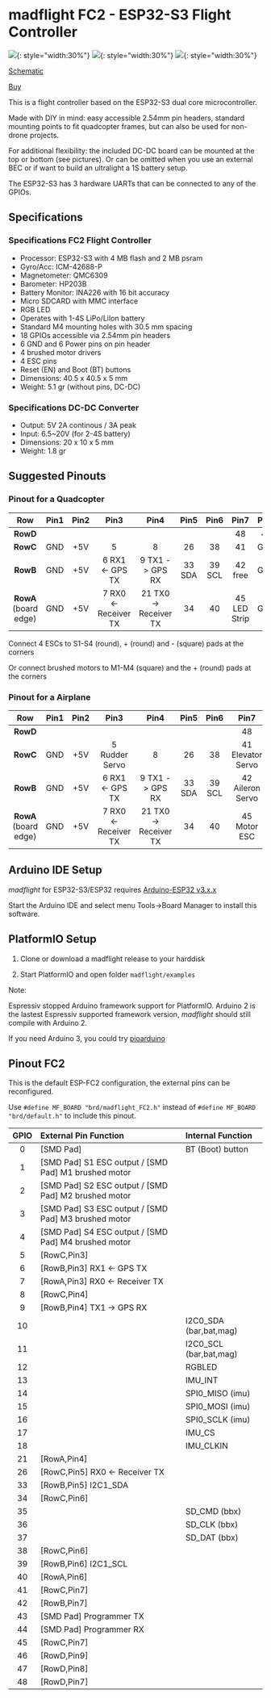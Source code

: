 # madflight FC2 - ESP32-S3 Flight Controller

![](img/madflight-ESP-FC2-1.png){: style="width:30%"} ![](img/madflight-ESP-FC2-2.png){: style="width:30%"} ![](img/madflight-ESP-FC2-3.png){: style="width:30%"}

[Schematic](/img/madflight-ESP-FC2.pdf)

[Buy](https://https://www.tindie.com/products/madflight/esp32-flight-controller-esp-fc2/)

This is a flight controller based on the ESP32-S3 dual core microcontroller.

Made with DIY in mind: easy accessible 2.54mm pin headers, standard mounting points to fit quadcopter frames, but can also be used for non-drone projects.

For additional flexibility: the included DC-DC board can be mounted at the top or bottom (see pictures). Or can be omitted when you use an external BEC or if want to build an ultralight a 1S battery setup.

The ESP32-S3 has 3 hardware UARTs that can be connected to any of the GPIOs.

## Specifications

### Specifications FC2 Flight Controller

- Processor: ESP32-S3 with 4 MB flash and 2 MB psram
- Gyro/Acc: ICM-42688-P
- Magnetometer: QMC6309
- Barometer: HP203B
- Battery Monitor: INA226 with 16 bit accuracy
- Micro SDCARD with MMC interface
- RGB LED
- Operates with 1-4S LiPo/LiIon battery
- Standard M4 mounting holes with 30.5 mm spacing
- 18 GPIOs accessible via 2.54mm pin headers
- 6 GND and 6 Power pins on pin header
- 4 brushed motor drivers
- 4 ESC pins
- Reset (EN) and Boot (BT) buttons
- Dimensions: 40.5 x 40.5 x 5 mm
- Weight: 5.1 gr (without pins, DC-DC)

### Specifications DC-DC Converter

- Output: 5V 2A continous / 3A peak
- Input: 6.5~20V (for 2-4S battery)
- Dimensions: 20 x 10 x 5 mm
- Weight: 1.8 gr

## Suggested Pinouts

### Pinout for a Quadcopter

| Row | Pin1 | Pin2 | Pin3 | Pin4 | Pin5 | Pin6 | Pin7 | Pin8 | Pin9 |
|:-:|:-:|:-:|:-:|:-:|:-:|:-:|:-:|:-:|:-:|
|**RowD**| | | | | | |48|47|46|
|**RowC**|GND|+5V|5|8|26|38|41|GND|+5V|
|**RowB**|GND|+5V|6 RX1 <- GPS TX|9 TX1 -> GPS RX|33 SDA|39 SCL|42 free|GND|+5V|
|**RowA** (board edge)|GND|+5V|7 RX0 <- Receiver TX|21 TX0 -> Receiver TX|34|40|45 LED Strip|GND|+5V|

Connect 4 ESCs to S1-S4 (round), + (round) and - (square) pads at the corners

Or connect brushed motors to M1-M4 (square) and the + (round) pads at the corners

### Pinout for a Airplane

| Row | Pin1 | Pin2 | Pin3 | Pin4 | Pin5 | Pin6 | Pin7 | Pin8 | Pin9 |
|:-:|:-:|:-:|:-:|:-:|:-:|:-:|:-:|:-:|:-:|
|**RowD**| | | | | | |48|47|46|
|**RowC**|GND|+5V|5 Rudder Servo|8|26|38|41 Elevator Servo|+5V|GND|
|**RowB**|GND|+5V|6 RX1 <- GPS TX|9 TX1 -> GPS RX|33 SDA|39 SCL|42 Aileron Servo|+5V|GND|
|**RowA** (board edge)|GND|+5V|7 RX0 <- Receiver TX|21 TX0 -> Receiver TX|34|40|45 Motor ESC|+5V|GND|

## Arduino IDE Setup

_madflight_ for ESP32-S3/ESP32 requires [Arduino-ESP32 v3.x.x](https://github.com/espressif/arduino-esp32)

Start the Arduino IDE and select menu Tools->Board Manager to install this software.

## PlatformIO Setup

1. Clone or download a madflight release to your harddisk

2. Start PlatformIO and open folder `madflight/examples`

Note:

Espressiv stopped Arduino framework support for PlatformIO. Arduino 2 is the lastest Espressiv supported framework version, _madflight_ should still compile with Arduino 2.

If you need Arduino 3, you could try [pioarduino](https://github.com/pioarduino/platform-espressif32)

## Pinout FC2

This is the default ESP-FC2 configuration, the external pins can be reconfigured.

Use `#define MF_BOARD "brd/madflight_FC2.h"` instead of `#define MF_BOARD "brd/default.h"` to include this pinout.


| GPIO | External Pin Function | Internal Function |
|:-:|:-|:-|
 0 | [SMD Pad] | BT (Boot) button
 1 | [SMD Pad] S1 ESC output / [SMD Pad] M1 brushed motor | 
 2 | [SMD Pad] S2 ESC output / [SMD Pad] M2 brushed motor | 
 3 | [SMD Pad] S3 ESC output / [SMD Pad] M3 brushed motor | 
 4 | [SMD Pad] S4 ESC output / [SMD Pad] M4 brushed motor | 
 5 | [RowC,Pin3] | 
 6 | [RowB,Pin3] RX1 <- GPS TX | 
 7 | [RowA,Pin3] RX0 <- Receiver TX | 
 8 | [RowC,Pin4] | 
 9 | [RowB,Pin4] TX1 -> GPS RX | 
10 | | I2C0_SDA (bar,bat,mag)
11 | | I2C0_SCL (bar,bat,mag)
12 | | RGBLED
13 | | IMU_INT
14 | | SPI0_MISO (imu)
15 | | SPI0_MOSI (imu)
16 | | SPI0_SCLK (imu)
17 | | IMU_CS
18 | | IMU_CLKIN
21 | [RowA,Pin4] | 
26 | [RowC,Pin5] RX0 <- Receiver TX| 
33 | [RowB,Pin5] I2C1_SDA | 
34 | [RowC,Pin6] | 
35 |  | SD_CMD (bbx)
36 |  | SD_CLK (bbx)
37 |  | SD_DAT (bbx)
38 | [RowC,Pin6] | 
39 | [RowB,Pin6] I2C1_SCL | 
40 | [RowA,Pin6] | 
41 | [RowC,Pin7] | 
42 | [RowB,Pin7] | 
43 | [SMD Pad] Programmer TX | 
44 | [SMD Pad] Programmer RX | 
45 | [RowC,Pin7] | 
46 | [RowD,Pin9] | 
47 | [RowD,Pin8] | 
48 | [RowD,Pin7] | 
